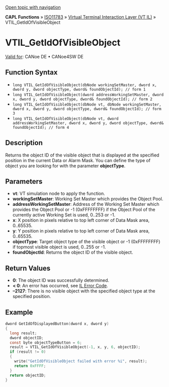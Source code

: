 [Open topic with navigation](../../../../../../CANoeDEFamily.htm#Topics/CAPLFunctions/ISO11783/ISOInteractionLayerVT/Functions/CAPLfunctionIso11783VTILGetIdOfVisibleObject.md)

**CAPL Functions** » [ISO11783](../../CAPLfunctionsISO11783Overview.md) » [Virtual Terminal Interaction Layer (VT IL)](../CAPLfunctionsISOILVTOverview.md) » VTIL_GetIdOfVisibleObject

# VTIL_GetIdOfVisibleObject

[Valid for](../../../../Shared/FeatureAvailability.md): CANoe DE • CANoe4SW DE

## Function Syntax

- `long VTIL_GetIdOfVisibleObject(dbNode workingSetMaster, dword x, dword y, dword objectType, dword& foundObjectId); // form 1`
- `long VTIL_GetIdOfVisibleObject(dword addressWorkingSetMaster, dword x, dword y, dword objectType, dword& foundObjectId); // form 2`
- `long VTIL_GetIdOfVisibleObject(dbNode vt, dbNode workingSetMaster, dword x, dword y, dword objectType, dword& foundObjectId); // form 3`
- `long VTIL_GetIdOfVisibleObject(dbNode vt, dword addressWorkingSetMaster, dword x, dword y, dword objectType, dword& foundObjectId); // form 4`

## Description

Returns the object ID of the visible object that is displayed at the specified position in the current Data or Alarm Mask. You can define the type of object you are looking for with the parameter **objectType**.

## Parameters

- **vt**: VT simulation node to apply the function.
- **workingSetMaster**: Working Set Master which provides the Object Pool.
- **addressWorkingSetMaster**: Address of the Working Set Master which provides the Object Pool or -1 (0xFFFFFFFF) if the Object Pool of the currently active Working Set is used, 0..253 or -1.
- **x**: X position in pixels relative to top left corner of Data Mask area, 0..65535.
- **y**: Y position in pixels relative to top left corner of Data Mask area, 0..65535.
- **objectType**: Target object type of the visible object or -1 (0xFFFFFFFF) if topmost visible object is used, 0..255 or -1.
- **foundObjectId**: Returns the object ID of the visible object.

## Return Values

- **0**: The object ID was successfully determined.
- **< 0**: An error has occurred, see [IL Error Code](../../../CAPLfunctionsISOj1939ErrorCodes.md).
- **–2127**: There is no visible object with the specified object type at the specified position.

## Example

```c
dword GetIdOfDisplayedButton(dword x, dword y)
{
  long result;
  dword objectID;
  const byte objectTypeButton = 6;
  result = VTIL_GetIdOfVisibleObject(-1, x, y, 6, objectID);
  if (result != 0)
  {
    write("GetIdOfVisibleObject failed with error %i", result);
    return 0xFFFF;
  }
  return objectID;
}
```
